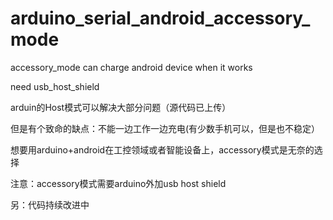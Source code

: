 # arduino_serial_android_accessory_mode
accessory_mode can charge android device when it works

need usb_host_shield

arduin的Host模式可以解决大部分问题（源代码已上传）

但是有个致命的缺点：不能一边工作一边充电(有少数手机可以，但是也不稳定）

想要用arduino+android在工控领域或者智能设备上，accessory模式是无奈的选择

注意：accessory模式需要arduino外加usb host shield

另：代码持续改进中
